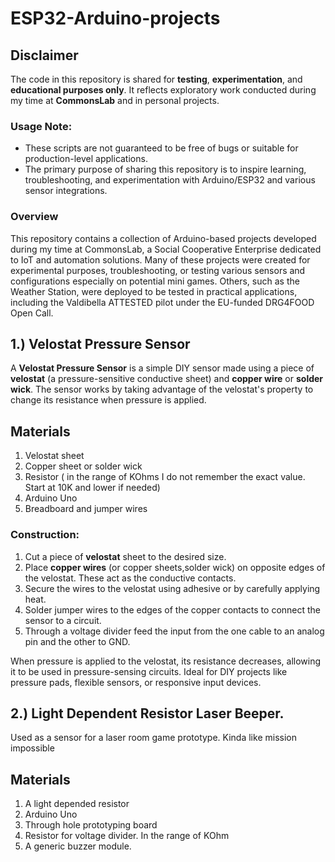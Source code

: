 # ESP32-Arduino-projects
## Disclaimer
The code in this repository is shared for **testing**, **experimentation**, and **educational purposes only**. It reflects exploratory work conducted during my time at **CommonsLab** and in personal projects.

### Usage Note:
- These scripts are not guaranteed to be free of bugs or suitable for production-level applications.
- The primary purpose of sharing this repository is to inspire learning, troubleshooting, and experimentation with Arduino/ESP32 and various sensor integrations.


### Overview

This repository contains a collection of Arduino-based projects developed during my time at CommonsLab, a Social Cooperative Enterprise dedicated to IoT and automation solutions. Many of these projects were created for experimental purposes, troubleshooting, or testing various sensors and configurations especially on potential mini games. Others, such as the Weather Station, were deployed to be tested in practical applications, including the Valdibella ATTESTED pilot under the EU-funded DRG4FOOD Open Call.

## 1.) Velostat Pressure Sensor

A **Velostat Pressure Sensor** is a simple DIY sensor made using a piece of **velostat** (a pressure-sensitive conductive sheet) and **copper wire** or **solder wick**. The sensor works by taking advantage of the velostat's property to change its resistance when pressure is applied.

## Materials
1. Velostat sheet
2. Copper sheet or solder wick
3. Resistor ( in the range of KOhms I do not remember the exact value. Start at 10K and lower if needed)
4. Arduino Uno
5. Breadboard and jumper wires

### Construction:
1. Cut a piece of **velostat** sheet to the desired size.
2. Place **copper wires** (or copper sheets,solder wick) on opposite edges of the velostat. These act as the conductive contacts.
3. Secure the wires to the velostat using adhesive or by carefully applying heat.
4. Solder  jumper wires to the edges of the copper contacts to connect the sensor to a circuit.
5. Through a voltage divider feed the input from the one cable to an analog pin and the other to GND.

When pressure is applied to the velostat, its resistance decreases, allowing it to be used in pressure-sensing circuits. Ideal for DIY projects like pressure pads, flexible sensors, or responsive input devices.


## 2.) Light Dependent Resistor Laser Beeper.

Used as a sensor for a laser room game prototype. Kinda like mission impossible

## Materials
1. A light depended resistor
2. Arduino Uno
3. Through hole prototyping board
4. Resistor for voltage divider. In the range of KOhm
5. A generic buzzer module.

